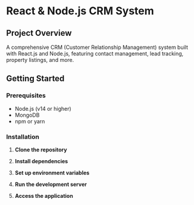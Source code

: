 # React & Node.js CRM System

## Project Overview
A comprehensive CRM (Customer Relationship Management) system built with React.js and Node.js, featuring contact management, lead tracking, property listings, and more.

## Getting Started

### Prerequisites
- Node.js (v14 or higher)
- MongoDB
- npm or yarn

### Installation

1. **Clone the repository**

2. **Install dependencies**

3. **Set up environment variables**

4. **Run the development server**

5. **Access the application**
